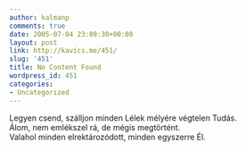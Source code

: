 ```yaml
---
author: kalmanp
comments: true
date: 2005-07-04 23:09:30+00:00
layout: post
link: http://kavics.me/451/
slug: '451'
title: No Content Found
wordpress_id: 451
categories:
- Uncategorized
---
```


Legyen csend, szálljon minden Lélek mélyére végtelen Tudás.  
Álom, nem emlékszel rá, de mégis megtörtént.  
Valahol minden elrektározódott, minden egyszerre Él.
